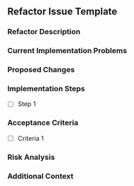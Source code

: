 ## Refactor Issue Template

### **Refactor Description**
<!-- Clear explanation of what needs refactoring and why -->

### **Current Implementation Problems**
<!-- List specific issues with current approach -->

### **Proposed Changes**
<!-- Bullet points of planned improvements -->

### **Implementation Steps**
- [ ] Step 1

### **Acceptance Criteria**
- [ ] Criteria 1

### **Risk Analysis**
<!-- Potential breaking changes and mitigation strategies -->

### **Additional Context**
<!-- Links to relevant code/files -->
